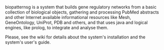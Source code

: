 biopatternsg is a system that builds gene regulatory networks from a basic collection of biological objects, gathering and processing PubMed abstracts and other Internet available informational resources like Mesh, GeneOntology, UniProt, PDB and others, and that uses java and logical engines, like prolog, to integrate and analyse them.

Please, see the wiki for details about the system's installation and the system's user's guide.
